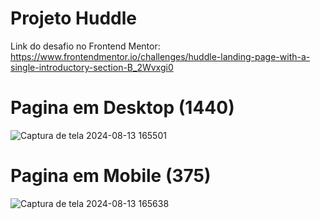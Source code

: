 # Projeto Huddle

Link do desafio no Frontend Mentor: https://www.frontendmentor.io/challenges/huddle-landing-page-with-a-single-introductory-section-B_2Wvxgi0

# Pagina em Desktop (1440)

![Captura de tela 2024-08-13 165501](https://github.com/user-attachments/assets/04e1aa65-5dee-4b40-9d7f-e5e976303f36)


# Pagina em Mobile (375)

![Captura de tela 2024-08-13 165638](https://github.com/user-attachments/assets/772ebbcf-11fe-4caa-9a8d-52aafab95bed)
